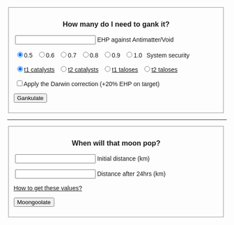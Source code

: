 <style>
body {
    font-family: sans-serif;
}
form {
    width: 500px;
}
label {
    padding: 0 3px 0 3px;
}
</style>

<script>
function getRadios(name) {
    var val;
    var radios = document.getElementsByName(name);
    for (var i = 0, length = radios.length; i < length; i++) {
        if (radios[i].checked) {
            val = radios[i].value;
            break;
        }
    }
    return val;
}

function compute(form) {
    var ehp = parseInt(form.ehp.value,10);
    var secstatus = getRadios('security');
    var correction = form.correction.checked;
    var shipsNeeded;
    var volleysNeeded;
	
    switch (getRadios('shiptype')) {
        case 't2cat':
            shipVolley = 1450; //1484 perfect skills
            shipROF = 2; // 1.93 perfect skills
            break;
        case 't1cat':
            shipVolley = 800; //830 perfect skills
            shipROF = 2; // 1.97 perfect skills
            break;
        case 't1talos':
            shipVolley = 5200; //5301 perfect skills
            shipROF = 4.2; // 4.15 perfect skills
            break;
        case 't2talos':
            shipVolley = 7300; //7479 perfect skills
            shipROF = 4.2; // 4.15 perfect skills
            break;
    }

    if (correction) {
        ehp = ehp * 1.2;
    }

    shipsNeeded = Math.ceil(ehp/(shipVolley*(Math.ceil(secstatus/shipROF))));
    volleysNeeded = Math.ceil(ehp/(shipsNeeded*shipVolley));
    alert("You will need " + shipsNeeded + " ships doing " + volleysNeeded + " volleys each to destroy the target.");
}
</script>

<form action="#" method="post" class="gankulator" id="gankulator">
<fieldset>
<center><h3><label>How many do I need to gank it?</label></h3></center>
<p>
<label><input type="text" name="ehp" /> EHP against Antimatter/Void</label><br></p>
<p>
<label><input type="radio" name="security" value="19" checked />0.5</label>
<label><input type="radio" name="security" value="14" />0.6</label>
<label><input type="radio" name="security" value="10" />0.7</label>
<label><input type="radio" name="security" value="7" />0.8</label>
<label><input type="radio" name="security" value="6" />0.9</label>
<label><input type="radio" name="security" value="6" />1.0</label>
<label>System security</label></p>
<p>
<label><input type="radio" name="shiptype" value="t1cat" checked /><a href="fits/t1cat.html">t1 catalysts</a></label>
<label><input type="radio" name="shiptype" value="t2cat" /><a href="fits/t2cat.html">t2 catalysts</a></label>
<label><input type="radio" name="shiptype" value="t1talos" /><a href="fits/t1talos.html">t1 taloses</a></label>
<label><input type="radio" name="shiptype" value="t2talos" /><a href="fits/t2talos.html">t2 taloses</a></label></p>
<p>
<label><input type="checkbox" name="correction">Apply the Darwin correction (+20% EHP on target)</label></p>
<p>
<button type="button" onclick="compute(this.form)" name="getVal">Gankulate</button></p>
</fieldset>
</form>

<script>
function moongoo(form) {
    var t0 = parseInt(form.t0.value,10);
    var t24 = parseInt(form.t24.value,10);
    dailymove = t0 - t24;
    poptime = Math.ceil((t24-130)/dailymove);
    
    alert("This moon will pop in " + poptime + " days");
}
</script>

<hr>
<form action="#" method="post" class="popculator" id="popculator">
<fieldset>
<center><h3><label>When will that moon pop?</label></h3></center>
<p><label><input type="text" name="t0" /> Initial distance (km)</label></p>
<p><label><input type="text" name="t24" /> Distance after 24hrs (km)</label><br></p>
<p><a href="howto.html">How to get these values?</a><br></p>
<p><button type="button" onclick="moongoo(this.form)" name="">Moongoolate</button></p>
</fieldset>
</form>
